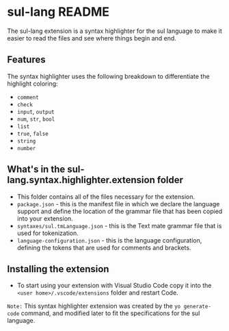 # sul-lang README

The sul-lang extension is a syntax highlighter for the sul language to make it easier to read the files and see where things begin and end.


## Features

The syntax highlighter uses the following breakdown to differentiate the highlight coloring:
* `comment`
* `check`
* `input`, `output`
* `num`, `str`, `bool`
* `list`
* `true`, `false`
* `string`
* `number`


## What's in the sul-lang.syntax.highlighter.extension folder

* This folder contains all of the files necessary for the extension.
* `package.json` - this is the manifest file in which we declare the language support and define the location of the grammar file that has been copied into your extension.
* `syntaxes/sul.tmLanguage.json` - this is the Text mate grammar file that is used for tokenization.
* `language-configuration.json` - this is the language configuration, defining the tokens that are used for comments and brackets.

## Installing the extension

* To start using your extension with Visual Studio Code copy it into the `<user home>/.vscode/extensions` folder and restart Code.


`Note:` This syntax highlighter extension was created by the `yo generate-code` command, and modified later to fit the specifications for the sul language.